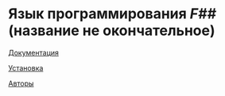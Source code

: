 # Язык программирования *F##* (название не окончательное)

[Документация]({{site.baseurl}}doc)

[Установка]({{site.baseurl}}install)

[Авторы]({{site.baseurl}}authors)
